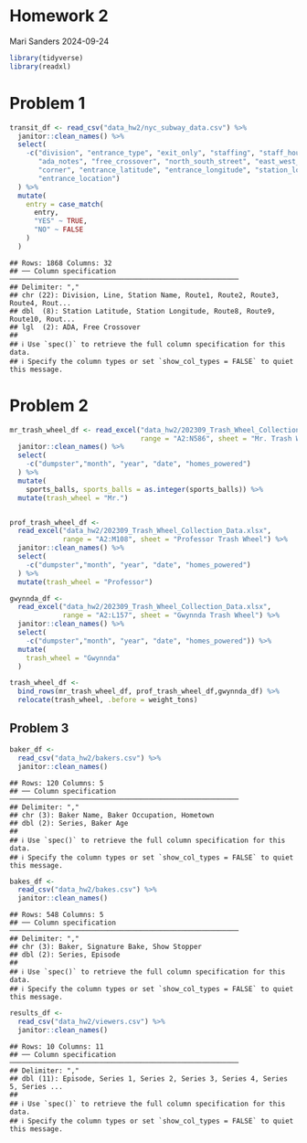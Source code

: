 Homework 2
================
Mari Sanders
2024-09-24

``` r
library(tidyverse)
library(readxl)
```

# Problem 1

``` r
transit_df <- read_csv("data_hw2/nyc_subway_data.csv") %>% 
  janitor::clean_names() %>% 
  select(
    -c("division", "entrance_type", "exit_only", "staffing", "staff_hours",
       "ada_notes", "free_crossover", "north_south_street", "east_west_street", 
       "corner", "entrance_latitude", "entrance_longitude", "station_location", 
       "entrance_location")
  ) %>% 
  mutate(
    entry = case_match(
      entry, 
      "YES" ~ TRUE, 
      "NO" ~ FALSE
    )
  )
```

    ## Rows: 1868 Columns: 32
    ## ── Column specification ────────────────────────────────────────────────────────
    ## Delimiter: ","
    ## chr (22): Division, Line, Station Name, Route1, Route2, Route3, Route4, Rout...
    ## dbl  (8): Station Latitude, Station Longitude, Route8, Route9, Route10, Rout...
    ## lgl  (2): ADA, Free Crossover
    ## 
    ## ℹ Use `spec()` to retrieve the full column specification for this data.
    ## ℹ Specify the column types or set `show_col_types = FALSE` to quiet this message.

# Problem 2

``` r
mr_trash_wheel_df <- read_excel("data_hw2/202309_Trash_Wheel_Collection_Data.xlsx", 
                                range = "A2:N586", sheet = "Mr. Trash Wheel") %>% 
  janitor::clean_names() %>% 
  select(
    -c("dumpster","month", "year", "date", "homes_powered")
  ) %>% 
  mutate(
    sports_balls, sports_balls = as.integer(sports_balls)) %>% 
  mutate(trash_wheel = "Mr.")


prof_trash_wheel_df <- 
  read_excel("data_hw2/202309_Trash_Wheel_Collection_Data.xlsx", 
             range = "A2:M108", sheet = "Professor Trash Wheel") %>% 
  janitor::clean_names() %>% 
  select(
    -c("dumpster","month", "year", "date", "homes_powered")
  ) %>% 
  mutate(trash_wheel = "Professor")

gwynnda_df <- 
  read_excel("data_hw2/202309_Trash_Wheel_Collection_Data.xlsx", 
             range = "A2:L157", sheet = "Gwynnda Trash Wheel") %>% 
  janitor::clean_names() %>% 
  select(
    -c("dumpster","month", "year", "date", "homes_powered")) %>% 
  mutate(
    trash_wheel = "Gwynnda"
  )

trash_wheel_df <- 
  bind_rows(mr_trash_wheel_df, prof_trash_wheel_df,gwynnda_df) %>% 
  relocate(trash_wheel, .before = weight_tons)
```

## Problem 3

``` r
baker_df <- 
  read_csv("data_hw2/bakers.csv") %>% 
  janitor::clean_names()
```

    ## Rows: 120 Columns: 5
    ## ── Column specification ────────────────────────────────────────────────────────
    ## Delimiter: ","
    ## chr (3): Baker Name, Baker Occupation, Hometown
    ## dbl (2): Series, Baker Age
    ## 
    ## ℹ Use `spec()` to retrieve the full column specification for this data.
    ## ℹ Specify the column types or set `show_col_types = FALSE` to quiet this message.

``` r
bakes_df <- 
  read_csv("data_hw2/bakes.csv") %>%
  janitor::clean_names()
```

    ## Rows: 548 Columns: 5
    ## ── Column specification ────────────────────────────────────────────────────────
    ## Delimiter: ","
    ## chr (3): Baker, Signature Bake, Show Stopper
    ## dbl (2): Series, Episode
    ## 
    ## ℹ Use `spec()` to retrieve the full column specification for this data.
    ## ℹ Specify the column types or set `show_col_types = FALSE` to quiet this message.

``` r
results_df <- 
  read_csv("data_hw2/viewers.csv") %>% 
  janitor::clean_names() 
```

    ## Rows: 10 Columns: 11
    ## ── Column specification ────────────────────────────────────────────────────────
    ## Delimiter: ","
    ## dbl (11): Episode, Series 1, Series 2, Series 3, Series 4, Series 5, Series ...
    ## 
    ## ℹ Use `spec()` to retrieve the full column specification for this data.
    ## ℹ Specify the column types or set `show_col_types = FALSE` to quiet this message.
